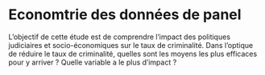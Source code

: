 # Economtrie des données de panel

L’objectif de cette étude est de comprendre l’impact des politiques judiciaires et socio-économiques sur le taux de criminalité. Dans l’optique de réduire le taux de criminalité, quelles sont les moyens les plus efficaces pour y arriver ? Quelle variable a le plus d’impact ? 
